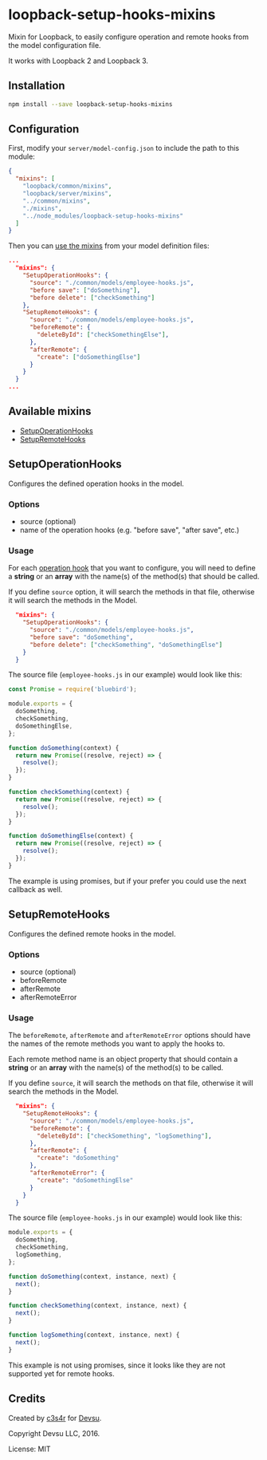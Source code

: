 # loopback-setup-hooks-mixins
Mixin for Loopback, to easily configure operation and remote hooks from the model configuration file.

It works with Loopback 2 and Loopback 3.

## Installation

```bash
npm install --save loopback-setup-hooks-mixins
```

## Configuration

First, modify your `server/model-config.json` to include the path to this module:

```json
{
  "mixins": [
    "loopback/common/mixins",
    "loopback/server/mixins",
    "../common/mixins",
    "./mixins",
    "../node_modules/loopback-setup-hooks-mixins"
  ]
}
```

Then you can [use the mixins](https://loopback.io/doc/en/lb3/Defining-mixins.html#enable-a-model-with-mixins) from your model definition files:

```json
...
  "mixins": {
    "SetupOperationHooks": {
      "source": "./common/models/employee-hooks.js",
      "before save": ["doSomething"],
      "before delete": ["checkSomething"]
    },
    "SetupRemoteHooks": {
      "source": "./common/models/employee-hooks.js",
      "beforeRemote": {
        "deleteById": ["checkSomethingElse"],
      },
      "afterRemote": {
        "create": ["doSomethingElse"]
      }
    }
  }
...
```


## Available mixins

- [SetupOperationHooks](#setupoperationhooks)
- [SetupRemoteHooks](#setupremotehooks)

## SetupOperationHooks

Configures the defined operation hooks in the model.

### Options

- source (optional)
- name of the operation hooks (e.g. "before save", "after save", etc.)

### Usage

For each [operation hook](http://loopback.io/doc/en/lb3/Operation-hooks.html) that you want to configure, you will need to define a **string** or an **array** with the name(s) of the method(s) that should be called.

If you define `source` option, it will search the methods in that file, otherwise it will search the methods in the Model.

```json
  "mixins": {
    "SetupOperationHooks": {
      "source": "./common/models/employee-hooks.js",
      "before save": "doSomething",
      "before delete": ["checkSomething", "doSomethingElse"]
    }
  }
```

The source file (`employee-hooks.js` in our example) would look like this:

```javascript
const Promise = require('bluebird');

module.exports = {
  doSomething,
  checkSomething,
  doSomethingElse,
};

function doSomething(context) {
  return new Promise((resolve, reject) => {
    resolve();
  });
}

function checkSomething(context) {
  return new Promise((resolve, reject) => {
    resolve();
  });
}

function doSomethingElse(context) {
  return new Promise((resolve, reject) => {
    resolve();
  });
}
```

The example is using promises, but if your prefer you could use the next callback as well.

## SetupRemoteHooks

Configures the defined remote hooks in the model.

### Options
- source (optional)
- beforeRemote
- afterRemote
- afterRemoteError

### Usage

The `beforeRemote`, `afterRemote` and `afterRemoteError` options should have the names of the remote methods you want to apply the hooks to. 

Each remote method name is an object property that should contain a **string** or an **array** with the name(s) of the method(s) to be called.
 
If you define `source`, it will search the methods on that file, otherwise it will search the methods in the Model.

```json
  "mixins": {
    "SetupRemoteHooks": {
      "source": "./common/models/employee-hooks.js",
      "beforeRemote": {
        "deleteById": ["checkSomething", "logSomething"],
      },
      "afterRemote": {
        "create": "doSomething"
      },
      "afterRemoteError": {
        "create": "doSomethingElse"
      }
    }
  }
```

The source file (`employee-hooks.js` in our example) would look like this:

```javascript
module.exports = {
  doSomething,
  checkSomething,
  logSomething,
};

function doSomething(context, instance, next) {
  next();
}

function checkSomething(context, instance, next) {
  next();
}

function logSomething(context, instance, next) {
  next();
}
```

This example is not using promises, since it looks like they are not supported yet for remote hooks.

## Credits

Created by [c3s4r](https://github.com/c3s4r) for [Devsu](http://devsu.com/).

Copyright Devsu LLC, 2016.

License: MIT
